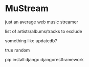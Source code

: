 # MuStream
just an average web music streamer

list of artists/albums/tracks to exclude

something like updatedb?

true random

pip install django djangorestframework
